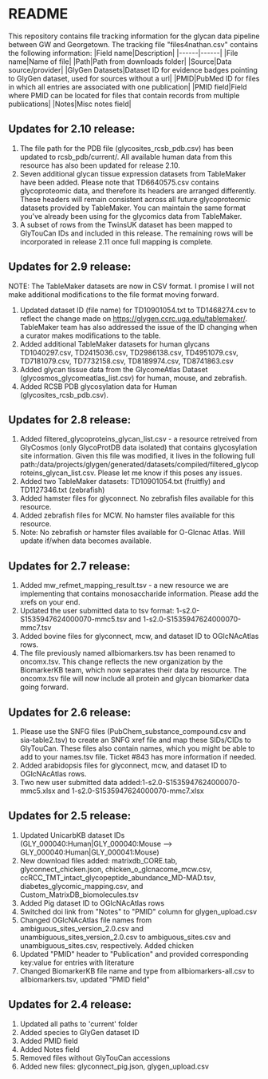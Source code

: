 # README

This repository contains file tracking information for the glycan data pipeline between GW and Georgetown. The tracking file "files4nathan.csv" contains the following information:
|Field name|Description|
|------|------|
|File name|Name of file|
|Path|Path from downloads folder|
|Source|Data source/provider|
|GlyGen Datasets|Dataset ID for evidence badges pointing to GlyGen dataset, used for sources without a url|
|PMID|PubMed ID for files in which all entries are associated with one publication|
|PMID field|Field where PMID can be located for files that contain records from multiple publications|
|Notes|Misc notes field|

Updates for 2.10 release:
------
1. The file path for the PDB file (glycosites_rcsb_pdb.csv) has been updated to rcsb_pdb/current/. All available human data from this resource has also been updated for release 2.10.
2. Seven additional glycan tissue expression datasets from TableMaker have been added. Please note that TD6640575.csv contains glycoproteomic data, and therefore its headers are arranged differently. These headers will remain consistent across all future glycoproteomic datasets provided by TableMaker. You can maintain the same format you've already been using for the glycomics data from TableMaker.
3. A subset of rows from the TwinsUK dataset has been mapped to GlyTouCan IDs and included in this release. The remaining rows will be incorporated in release 2.11 once full mapping is complete.

Updates for 2.9 release:
------
NOTE: The TableMaker datasets are now in CSV format. I promise I will not make additional modifications to the file format moving forward.

1. Updated dataset ID (file name) for TD10901054.txt to TD1468274.csv to reflect the change made on https://glygen.ccrc.uga.edu/tablemaker/. TableMaker team has also addressed the issue of the ID changing when a curator makes modifications to the table. 
2. Added additional TableMaker datasets for human glycans TD1040297.csv, TD2415036.csv, TD2986138.csv, TD4951079.csv, TD7181079.csv, TD7732158.csv, TD8189974.csv, TD8741863.csv
3. Added glycan tissue data from the GlycomeAtlas Dataset (glycosmos_glycomeatlas_list.csv) for human, mouse, and zebrafish. 
4. Added RCSB PDB glycosylation data for Human (glycosites_rcsb_pdb.csv).

Updates for 2.8 release:
------
1. Added filtered_glycoproteins_glycan_list.csv - a resource retreived from GlyCosmos (only GlycoProtDB data isolated) that contains glycosylation site information. Given this file was modified, it lives in the following full path:/data/projects/glygen/generated/datasets/compiled/filtered_glycoproteins_glycan_list.csv. Please let me know if this poses any issues. 
2. Added two TableMaker datasets: TD10901054.txt (fruitfly) and TD1127346.txt (zebrafish)
3. Added hamster files for glyconnect. No zebrafish files available for this resource. 
4. Added zebrafish files for MCW. No hamster files available for this resource. 
5. Note: No zebrafish or hamster files available for O-Glcnac Atlas. Will update if/when data becomes available. 

Updates for 2.7 release:
------
1. Added mw_refmet_mapping_result.tsv - a new resource we are implementing that contains monosaccharide information. Please add the xrefs on your end. 
2. Updated the user submitted data to tsv format: 1-s2.0-S1535947624000070-mmc5.tsv and 1-s2.0-S1535947624000070-mmc7.tsv
3. Added bovine files for glyconnect, mcw, and dataset ID to OGlcNAcAtlas rows.
4. The file previously named allbiomarkers.tsv has been renamed to oncomx.tsv. This change reflects the new organization by the BiomarkerKB team, which now separates their data by resource. The oncomx.tsv file will now include all protein and glycan biomarker data going forward.  

Updates for 2.6 release:
------
1. Please use the SNFG files (PubChem_substance_compound.csv and sia-table2.tsv) to create an SNFG xref file and map these SIDs/CIDs to GlyTouCan. These files also contain names, which you might be able to add to your names.tsv file. Ticket #843 has more information if needed.
2. Added arabidopsis files for glyconnect, mcw, and dataset ID to OGlcNAcAtlas rows.
3. Two new user submitted data added:1-s2.0-S1535947624000070-mmc5.xlsx and 1-s2.0-S1535947624000070-mmc7.xlsx

Updates for 2.5 release:
------
1. Updated UnicarbKB dataset IDs (GLY_000040:Human|GLY_000040:Mouse --> GLY_000040:Human|GLY_000041:Mouse)
2. New download files added: matrixdb_CORE.tab, glyconnect_chicken.json, chicken_o_glcnacome_mcw.csv, ccRCC_TMT_intact_glycopeptide_abundance_MD-MAD.tsv, diabetes_glycomic_mapping.csv, and Custom_MatrixDB_biomolecules.tsv
3. Added Pig dataset ID to OGlcNAcAtlas rows 
4. Switched doi link from "Notes" to "PMID" column for glygen_upload.csv
5. Changed OGlcNAcAtlas file names from ambiguous_sites_version_2.0.csv and unambiguous_sites_version_2.0.csv to ambiguous_sites.csv and unambiguous_sites.csv, respectively. Added chicken  
6. Updated "PMID" header to "Publication" and provided corresponding key:value for entries with literature 
7. Changed BiomarkerKB file name and type from allbiomarkers-all.csv to allbiomarkers.tsv, updated "PMID field"

Updates for 2.4 release:
------
1. Updated all paths to 'current' folder
2. Added species to GlyGen dataset ID
3. Added PMID field
4. Added Notes field
5. Removed files without GlyTouCan accessions
6. Added new files: glyconnect_pig.json, glygen_upload.csv
